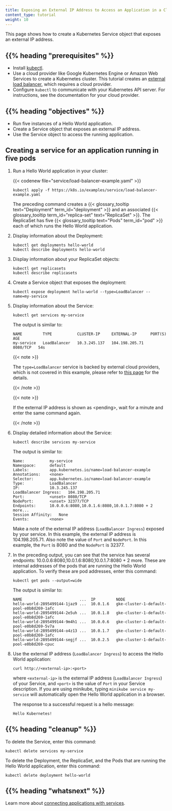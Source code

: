 ```yaml
---
title: Exposing an External IP Address to Access an Application in a Cluster
content_type: tutorial
weight: 10
---
```


<!-- overview -->

This page shows how to create a Kubernetes Service object that exposes an
external IP address.

## {{% heading "prerequisites" %}}

- Install [kubectl](/docs/tasks/tools/).
- Use a cloud provider like Google Kubernetes Engine or Amazon Web Services to
  create a Kubernetes cluster. This tutorial creates an
  [external load balancer](/docs/tasks/access-application-cluster/create-external-load-balancer/),
  which requires a cloud provider.
- Configure `kubectl` to communicate with your Kubernetes API server. For instructions, see the
  documentation for your cloud provider.

## {{% heading "objectives" %}}

- Run five instances of a Hello World application.
- Create a Service object that exposes an external IP address.
- Use the Service object to access the running application.

<!-- lessoncontent -->

## Creating a service for an application running in five pods

1. Run a Hello World application in your cluster:

   {{< codenew file="service/load-balancer-example.yaml" >}}

   ```shell
   kubectl apply -f https://k8s.io/examples/service/load-balancer-example.yaml
   ```

   The preceding command creates a
   {{< glossary_tooltip text="Deployment" term_id="deployment" >}}
   and an associated
   {{< glossary_tooltip term_id="replica-set" text="ReplicaSet" >}}.
   The ReplicaSet has five
   {{< glossary_tooltip text="Pods" term_id="pod" >}}
   each of which runs the Hello World application.

1. Display information about the Deployment:

   ```shell
   kubectl get deployments hello-world
   kubectl describe deployments hello-world
   ```

1. Display information about your ReplicaSet objects:

   ```shell
   kubectl get replicasets
   kubectl describe replicasets
   ```

1. Create a Service object that exposes the deployment:

   ```shell
   kubectl expose deployment hello-world --type=LoadBalancer --name=my-service
   ```

1. Display information about the Service:

   ```shell
   kubectl get services my-service
   ```

   The output is similar to:

   ```console
   NAME         TYPE           CLUSTER-IP     EXTERNAL-IP      PORT(S)    AGE
   my-service   LoadBalancer   10.3.245.137   104.198.205.71   8080/TCP   54s
   ```

   {{< note >}}

   The `type=LoadBalancer` service is backed by external cloud providers, which is not covered in this example, please refer to [this page](/docs/concepts/services-networking/service/#loadbalancer) for the details.

   {{< /note >}}

   {{< note >}}

   If the external IP address is shown as \<pending\>, wait for a minute and enter the same command again.

   {{< /note >}}

1. Display detailed information about the Service:

   ```shell
   kubectl describe services my-service
   ```

   The output is similar to:

   ```console
   Name:           my-service
   Namespace:      default
   Labels:         app.kubernetes.io/name=load-balancer-example
   Annotations:    <none>
   Selector:       app.kubernetes.io/name=load-balancer-example
   Type:           LoadBalancer
   IP:             10.3.245.137
   LoadBalancer Ingress:   104.198.205.71
   Port:           <unset> 8080/TCP
   NodePort:       <unset> 32377/TCP
   Endpoints:      10.0.0.6:8080,10.0.1.6:8080,10.0.1.7:8080 + 2 more...
   Session Affinity:   None
   Events:         <none>
   ```

   Make a note of the external IP address (`LoadBalancer Ingress`) exposed by
   your service. In this example, the external IP address is 104.198.205.71.
   Also note the value of `Port` and `NodePort`. In this example, the `Port`
   is 8080 and the `NodePort` is 32377.

1. In the preceding output, you can see that the service has several endpoints:
   10.0.0.6:8080,10.0.1.6:8080,10.0.1.7:8080 + 2 more. These are internal
   addresses of the pods that are running the Hello World application. To
   verify these are pod addresses, enter this command:

   ```shell
   kubectl get pods --output=wide
   ```

   The output is similar to:

   ```console
   NAME                         ...  IP         NODE
   hello-world-2895499144-1jaz9 ...  10.0.1.6   gke-cluster-1-default-pool-e0b8d269-1afc
   hello-world-2895499144-2e5uh ...  10.0.1.8   gke-cluster-1-default-pool-e0b8d269-1afc
   hello-world-2895499144-9m4h1 ...  10.0.0.6   gke-cluster-1-default-pool-e0b8d269-5v7a
   hello-world-2895499144-o4z13 ...  10.0.1.7   gke-cluster-1-default-pool-e0b8d269-1afc
   hello-world-2895499144-segjf ...  10.0.2.5   gke-cluster-1-default-pool-e0b8d269-cpuc
   ```

1. Use the external IP address (`LoadBalancer Ingress`) to access the Hello
   World application:

   ```shell
   curl http://<external-ip>:<port>
   ```

   where `<external-ip>` is the external IP address (`LoadBalancer Ingress`)
   of your Service, and `<port>` is the value of `Port` in your Service
   description.
   If you are using minikube, typing `minikube service my-service` will
   automatically open the Hello World application in a browser.

   The response to a successful request is a hello message:

   ```shell
   Hello Kubernetes!
   ```

## {{% heading "cleanup" %}}

To delete the Service, enter this command:

```shell
kubectl delete services my-service
```

To delete the Deployment, the ReplicaSet, and the Pods that are running
the Hello World application, enter this command:

```shell
kubectl delete deployment hello-world
```

## {{% heading "whatsnext" %}}

Learn more about
[connecting applications with services](/docs/tutorials/services/connect-applications-service/).
